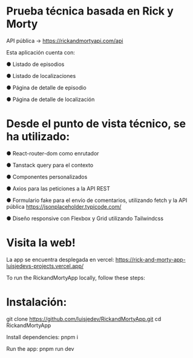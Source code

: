 # Prueba técnica basada en Rick y Morty
API pública -> https://rickandmortyapi.com/api

Esta aplicación cuenta con:

● Listado de episodios

● Listado de localizaciones

● Página de detalle de episodio

● Página de detalle de localización

# Desde el punto de vista técnico, se ha utilizado:

● React-router-dom como enrutador

● Tanstack query para el contexto

● Componentes personalizados

● Axios para las peticiones a la API REST

● Formulario fake para el envío de comentarios, utilizando fetch y la API pública https://jsonplaceholder.typicode.com/

● Diseño responsive con Flexbox y Grid utilizando Tailwindcss

# Visita la web!

La app se encuentra desplegada en vercel: https://rick-and-morty-app-luisjedevs-projects.vercel.app/

To run the RickandMortyApp locally, follow these steps:

# Instalación:

git clone https://github.com/luisjedev/RickandMortyApp.git
cd RickandMortyApp

Install dependencies:
pnpm i

Run the app:
pnpm run dev
